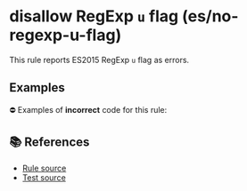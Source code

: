 # disallow RegExp `u` flag (es/no-regexp-u-flag)

This rule reports ES2015 RegExp `u` flag as errors.

## Examples

⛔ Examples of **incorrect** code for this rule:

<eslint-playground type="bad" code="/*eslint es/no-regexp-u-flag: error */
const r1 = /[☀️☔]/u
" />

## 📚 References

- [Rule source](https://github.com/mysticatea/eslint-plugin-es/blob/v1.2.0/lib/rules/no-regexp-u-flag.js)
- [Test source](https://github.com/mysticatea/eslint-plugin-es/blob/v1.2.0/tests/lib/rules/no-regexp-u-flag.js)
